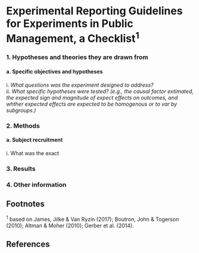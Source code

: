 # Experimental Reporting Guidelines for Experiments in Public Management, a Checklist<sup>1</sup>


### 1. Hypotheses and theories they are drawn from
#### a. Specific objectives and hypotheses
i. *What questions was the experiment designed to address?*<br/>
ii. *What specific hypotheses were tested? (e.g., the causal factor extimated, the expected sign and magnitude of expect effects on outcomes, and whther expected effects are expected to be homogenous or to var by subgroups.)*


### 2. Methods
#### a. Subject recruitment
i. What was the exact

### 3. Results

### 4. Other information


## Footnotes

<sup>1</sup> based on James, Jilke &amp; Van Ryzin (2017); Boutron, John &amp; Togerson (2010); Altman &amp; Moher (2010); Gerber et al. (2014).

## References

